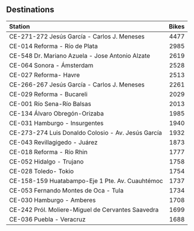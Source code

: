 ## Destinations

| Station                                            |   Bikes |
|:---------------------------------------------------|-------:|
| CE-271-272 Jesús García - Carlos J. Meneses        |   4477 |
| CE-014 Reforma - Río de Plata                      |   2985 |
| CE-548 Dr. Mariano Azuela - Jose Antonio Alzate    |   2619 |
| CE-064 Sonora - Ámsterdam                          |   2528 |
| CE-027 Reforma- Havre                              |   2513 |
| CE-266-267 Jesús García - Carlos J. Meneses        |   2261 |
| CE-029 Reforma - Bucareli                          |   2029 |
| CE-001 Río Sena-Río Balsas                         |   2013 |
| CE-134 Álvaro Obregón-Orizaba                      |   1985 |
| CE-031 Hamburgo - Insurgentes                      |   1940 |
| CE-273-274 Luis Donaldo Colosio - Av. Jesús García |   1932 |
| CE-043 Revillagigedo - Juárez                      |   1873 |
| CE-018 Reforma - Río Rhin                          |   1777 |
| CE-052 Hidalgo - Trujano                           |   1758 |
| CE-028 Toledo- Tokio                               |   1754 |
| CE-158-159 Huatabampo-Eje 1 Pte. Av. Cuauhtémoc    |   1737 |
| CE-053 Fernando Montes de Oca - Tula               |   1734 |
| CE-030 Hamburgo - Amberes                          |   1708 |
| CE-242 Pról. Moliere-Miguel de Cervantes Saavedra  |   1699 |
| CE-036 Puebla - Veracruz                           |   1688 |
